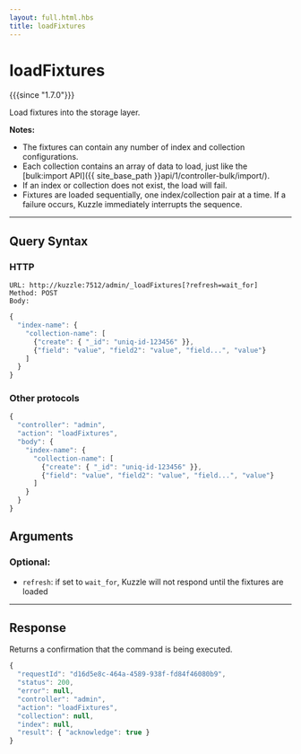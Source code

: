 ```yaml
---
layout: full.html.hbs
title: loadFixtures
---
```


# loadFixtures

{{{since "1.7.0"}}}

Load fixtures into the storage layer.

**Notes:**

* The fixtures can contain any number of index and collection configurations.
* Each collection contains an array of data to load, just like the [bulk:import API]({{ site_base_path }}api/1/controller-bulk/import/).
* If an index or collection does not exist, the load will fail.
* Fixtures are loaded sequentially, one index/collection pair at a time. If a failure occurs, Kuzzle immediately interrupts the sequence.

---

## Query Syntax

### HTTP

```http
URL: http://kuzzle:7512/admin/_loadFixtures[?refresh=wait_for]
Method: POST
Body:
```

```js
{
  "index-name": {
    "collection-name": [
      {"create": { "_id": "uniq-id-123456" }},
      {"field": "value", "field2": "value", "field...", "value"}
    ]
  }
}
```


### Other protocols


```js
{
  "controller": "admin",
  "action": "loadFixtures",
  "body": {
    "index-name": {
      "collection-name": [
        {"create": { "_id": "uniq-id-123456" }},
        {"field": "value", "field2": "value", "field...", "value"}
      ]
    }
  }
}
```

## Arguments

### Optional:

* `refresh`: if set to `wait_for`, Kuzzle will not respond until the fixtures are loaded

---

## Response

Returns a confirmation that the command is being executed.

```js
{
  "requestId": "d16d5e8c-464a-4589-938f-fd84f46080b9",
  "status": 200,
  "error": null,
  "controller": "admin",
  "action": "loadFixtures",
  "collection": null,
  "index": null,
  "result": { "acknowledge": true }
}
```
